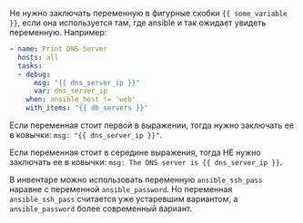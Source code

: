 Не нужно заключать переменную в фигурные скобки `{{ some_variable }}`, если она используется там, где ansible и так ожидает увидеть переменную. Например:

```yaml
- name: Print DNS Server
  hosts: all
  tasks:
  - debug:
      msg: "{{ dns_server_ip }}"
      var: dns_server_ip
    when: ansible_host != 'web'
    with_items: "{{ db_servers }}"
```

Если переменная стоит первой в выражении, тогда нужно заключать ее в ковычки: `msg: "{{ dns_server_ip }}"`.

Если переменная стоит в середине выражения, тогда НЕ нужно заключать ее в ковычки: `msg: The DNS server is {{ dns_server_ip }}`.

В инвентаре можно использовать переменную `ansible_ssh_pass` наравне с переменной `ansible_password`. Но переменная `ansible_ssh_pass` считается уже устаревшим вариантом, а `ansible_password` более современный вариант.